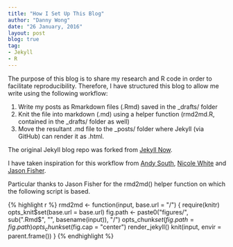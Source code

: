 ```yaml
---
title: "How I Set Up This Blog"
author: "Danny Wong"
date: "26 January, 2016"
layout: post
blog: true
tag:
- Jekyll
- R
---
```


The purpose of this blog is to share my research and R code in order to facilitate reproducibility. Therefore, I have structured this blog to allow me write using the following workflow: 

1. Write my posts as Rmarkdown files (.Rmd) saved in the _drafts/ folder 
2. Knit the file into markdown (.md) using a helper function (rmd2md.R, contained in the _drafts/ folder as well)
3. Move the resultant .md file to the _posts/ folder where Jekyll (via GitHub) can render it as .html.

The original Jekyll blog repo was forked from [Jekyll Now](https://github.com/barryclark/jekyll-now).

I have taken inspiration for this workflow from [Andy South](http://andysouth.github.io/blog-setup/), [Nicole White](http://nicolewhite.github.io/2015/02/07/r-blogging-with-rmarkdown-knitr-jekyll.html) and [Jason Fisher](http://jfisher-usgs.github.io/r/2012/07/03/knitr-jekyll/). 

Particular thanks to Jason Fisher for the rmd2md() helper function on which the following script is based.


{% highlight r %}
rmd2md <- function(input, base.url = "/") {
  require(knitr)
  opts_knit$set(base.url = base.url)
  fig.path <- paste0("figures/", sub(".Rmd$", "", basename(input)), "/")
  opts_chunk$set(fig.path = fig.path)
  opts_chunk$set(fig.cap = "center")
  render_jekyll()
  knit(input, envir = parent.frame())
}
{% endhighlight %}
